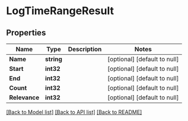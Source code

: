 # LogTimeRangeResult

## Properties
Name | Type | Description | Notes
------------ | ------------- | ------------- | -------------
**Name** | **string** |  | [optional] [default to null]
**Start** | **int32** |  | [optional] [default to null]
**End** | **int32** |  | [optional] [default to null]
**Count** | **int32** |  | [optional] [default to null]
**Relevance** | **int32** |  | [optional] [default to null]

[[Back to Model list]](../../README.md#documentation-for-models) [[Back to API list]](../../README.md#documentation-for-api-endpoints) [[Back to README]](../../README.md)


